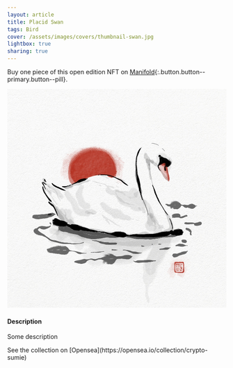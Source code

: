 ```yaml
---
layout: article
title: Placid Swan
tags: Bird
cover: /assets/images/covers/thumbnail-swan.jpg
lightbox: true
sharing: true
---
```


Buy one piece of this open edition NFT on [Manifold](https://app.manifold.xyz/c/cryptosumie-2){:.button.button--primary.button--pill}.

<div class="card mt-3">
  <div class="card__image">
    <img src="/assets/images/hd/swan.jpg"/>
  </div>
  <div class="card__content">
    <div class="card__header">
      <h4>Description</h4>
    </div>
    <p>Some description</p>
  </div>
</div>
<div>
  See the collection on [Opensea](https://opensea.io/collection/crypto-sumie)
</div>



